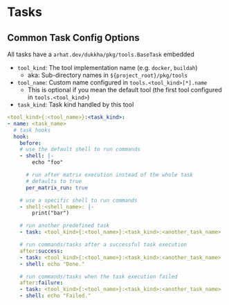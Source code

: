 # Tasks

## Common Task Config Options

All tasks have a `arhat.dev/dukkha/pkg/tools.BaseTask` embedded

- `tool_kind`: The tool implementation name (e.g. `docker`, `buildah`)
  - aka: Sub-directory names in `${project_root}/pkg/tools`
- `tool_name`: Custom name configured in `tools.<tool_kind>[*].name`
  - This is optional if you mean the default tool (the first tool configured in `tools.<tool_kind>`)
- `task_kind`: Task kind handled by this tool

```yaml
<tool_kind>{:<tool_name>}:<task_kind>:
- name: <task_name>
  # task hooks
  hook:
    before:
    # use the default shell to run commands
    - shell: |-
        echo "foo"

      # run after matrix execution instead of the whole task
      # defaults to true
      per_matrix_run: true

    # use a specific shell to run commands
    - shell:<shell_name>: |-
        print("bar")

    # run another predefined task
    - task: <tool_kind>{:<tool_name>}:<task_kind>:<another_task_name>

    # run commands/tasks after a successful task execution
    after:success:
    - task: <tool_kind>{:<tool_name>}:<task_kind>:<another_task_name>
    - shell: echo "Done."

    # run commands/tasks when the task execution failed
    after:failure:
    - task: <tool_kind>{:<tool_name>}:<task_kind>:<another_task_name>
    - shell: echo "Failed."

```
